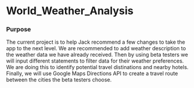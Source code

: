 # World_Weather_Analysis

### Purpose
The current project is to help Jack recommend a few changes to take the app to the next level. We are recommended to add weather description to the weather data we have already received. Then by using beta testers we will input different statements to filter data for their weather preferences. We are doing this to identify potential travel distinations and nearby hotels. Finally, we will use Google Maps Directions API to create a travel route between the cities the beta testers choose. 
